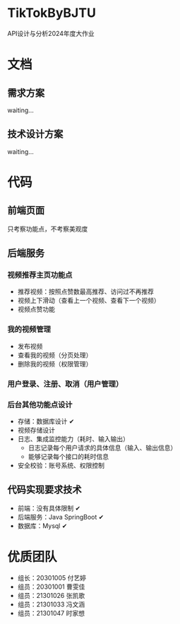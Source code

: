 # TikTokByBJTU
API设计与分析2024年度大作业
# 文档
## 需求方案
waiting...
## 技术设计方案
waiting...
# 代码
## 前端页面
只考察功能点，不考察美观度
## 后端服务
### 视频推荐主页功能点
+ 推荐视频：按照点赞数最高推荐、访问过不再推荐
+ 视频上下滑动（查看上一个视频、查看下一个视频）
+ 视频点赞功能
### 我的视频管理
+ 发布视频
+ 查看我的视频（分页处理）
+ 删除我的视频（权限管理）
### 用户登录、注册、取消（用户管理）
### 后台其他功能点设计
+ 存储：数据库设计 ✔
+ 视频存储设计
+ 日志、集成监控能力（耗时、输入输出）
    + 日志记录每个用户请求的具体信息（输入、输出信息）
    + 能够记录每个接口的耗时信息
+ 安全校验：账号系统、权限控制
## 代码实现要求技术
+ 前端：没有具体限制 ✔
+ 后端服务：Java SpringBoot ✔
+ 数据库：Mysql ✔

# 优质团队
+ 组长：20301005 付艺婷
+ 组员：20301001 曹雯佳
+ 组员：21301026 张凯歌
+ 组员：21301033 冯文涵
+ 组员：21301047 时家想

